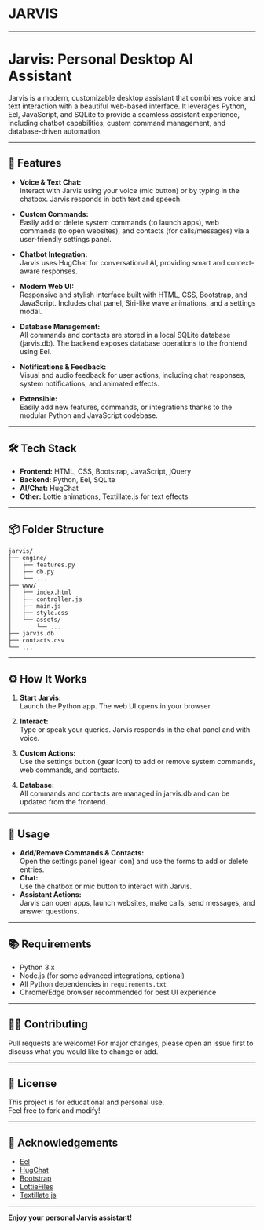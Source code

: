 # JARVIS
---

# Jarvis: Personal Desktop AI Assistant

Jarvis is a modern, customizable desktop assistant that combines voice and text interaction with a beautiful web-based interface. It leverages Python, Eel, JavaScript, and SQLite to provide a seamless assistant experience, including chatbot capabilities, custom command management, and database-driven automation.

---

## 🚀 Features

- **Voice & Text Chat:**  
  Interact with Jarvis using your voice (mic button) or by typing in the chatbox. Jarvis responds in both text and speech.

- **Custom Commands:**  
  Easily add or delete system commands (to launch apps), web commands (to open websites), and contacts (for calls/messages) via a user-friendly settings panel.

- **Chatbot Integration:**  
  Jarvis uses HugChat for conversational AI, providing smart and context-aware responses.

- **Modern Web UI:**  
  Responsive and stylish interface built with HTML, CSS, Bootstrap, and JavaScript. Includes chat panel, Siri-like wave animations, and a settings modal.

- **Database Management:**  
  All commands and contacts are stored in a local SQLite database (jarvis.db). The backend exposes database operations to the frontend using Eel.

- **Notifications & Feedback:**  
  Visual and audio feedback for user actions, including chat responses, system notifications, and animated effects.

- **Extensible:**  
  Easily add new features, commands, or integrations thanks to the modular Python and JavaScript codebase.

---

## 🛠️ Tech Stack

- **Frontend:** HTML, CSS, Bootstrap, JavaScript, jQuery
- **Backend:** Python, Eel, SQLite
- **AI/Chat:** HugChat
- **Other:** Lottie animations, Textillate.js for text effects

---

## 📦 Folder Structure

```
jarvis/
├── engine/
│   ├── features.py
│   ├── db.py
│   └── ...
├── www/
│   ├── index.html
│   ├── controller.js
│   ├── main.js
│   ├── style.css
│   └── assets/
│       └── ...
├── jarvis.db
├── contacts.csv
└── ...
```

---

## ⚙️ How It Works

1. **Start Jarvis:**  
   Launch the Python app. The web UI opens in your browser.

2. **Interact:**  
   Type or speak your queries. Jarvis responds in the chat panel and with voice.

3. **Custom Actions:**  
   Use the settings button (gear icon) to add or remove system commands, web commands, and contacts.

4. **Database:**  
   All commands and contacts are managed in jarvis.db and can be updated from the frontend.

---

## 📝 Usage

- **Add/Remove Commands & Contacts:**  
  Open the settings panel (gear icon) and use the forms to add or delete entries.
- **Chat:**  
  Use the chatbox or mic button to interact with Jarvis.
- **Assistant Actions:**  
  Jarvis can open apps, launch websites, make calls, send messages, and answer questions.

---

## 📚 Requirements

- Python 3.x
- Node.js (for some advanced integrations, optional)
- All Python dependencies in `requirements.txt`
- Chrome/Edge browser recommended for best UI experience

---

## 🧑‍💻 Contributing

Pull requests are welcome! For major changes, please open an issue first to discuss what you would like to change or add.

---

## 📄 License

This project is for educational and personal use.  
Feel free to fork and modify!

---

## 🙏 Acknowledgements

- [Eel](https://github.com/ChrisKnott/Eel)
- [HugChat](https://github.com/huggingface/hugchat)
- [Bootstrap](https://getbootstrap.com/)
- [LottieFiles](https://lottiefiles.com/)
- [Textillate.js](http://textillate.js.org/)

---

**Enjoy your personal Jarvis assistant!**




